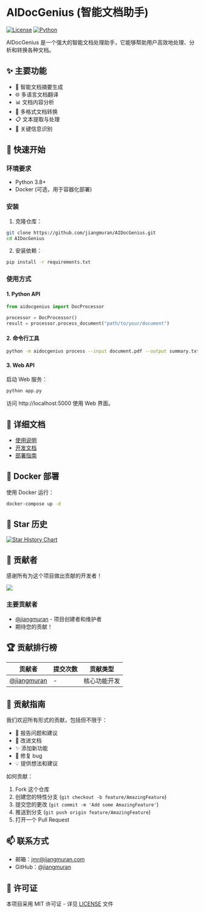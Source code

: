 # AIDocGenius (智能文档助手)

[![License](https://img.shields.io/badge/license-MIT-blue.svg)](LICENSE)
[![Python](https://img.shields.io/badge/python-3.8%2B-blue)](https://www.python.org/)

AIDocGenius 是一个强大的智能文档处理助手，它能够帮助用户高效地处理、分析和转换各种文档。

## ✨ 主要功能

- 📝 智能文档摘要生成
- 🌐 多语言文档翻译
- 📊 文档内容分析
- 🔄 多格式文档转换
- 📋 文本提取与处理
- 🎯 关键信息识别

## 🚀 快速开始

### 环境要求

- Python 3.8+
- Docker (可选，用于容器化部署)

### 安装

1. 克隆仓库：
```bash
git clone https://github.com/jiangmuran/AIDocGenius.git
cd AIDocGenius
```

2. 安装依赖：
```bash
pip install -r requirements.txt
```

### 使用方式

#### 1. Python API

```python
from aidocgenius import DocProcessor

processor = DocProcessor()
result = processor.process_document("path/to/your/document")
```

#### 2. 命令行工具

```bash
python -m aidocgenius process --input document.pdf --output summary.txt
```

#### 3. Web API

启动 Web 服务：
```bash
python app.py
```

访问 http://localhost:5000 使用 Web 界面。

## 📖 详细文档

- [使用说明](docs/usage.md)
- [开发文档](docs/development.md)
- [部署指南](docs/deployment.md)

## 🐳 Docker 部署

使用 Docker 运行：

```bash
docker-compose up -d
```

## 🌟 Star 历史

[![Star History Chart](https://api.star-history.com/svg?repos=jiangmuran/AIDocGenius&type=Date)](https://star-history.com/#jiangmuran/AIDocGenius&Date)

## 👥 贡献者

感谢所有为这个项目做出贡献的开发者！

<a href="https://github.com/jiangmuran/AIDocGenius/graphs/contributors">
  <img src="https://contrib.rocks/image?repo=jiangmuran/AIDocGenius" />
</a>

### 主要贡献者

- [@jiangmuran](https://github.com/jiangmuran) - 项目创建者和维护者
- 期待您的贡献！

## 🏆 贡献排行榜

| 贡献者 | 提交次数 | 贡献类型 |
|--------|----------|----------|
| [@jiangmuran](https://github.com/jiangmuran) | - | 核心功能开发 |

## 🤝 贡献指南

我们欢迎所有形式的贡献，包括但不限于：

- 🐛 报告问题和建议
- 📝 改进文档
- ✨ 添加新功能
- 🔨 修复 bug
- 💡 提供想法和建议

如何贡献：

1. Fork 这个仓库
2. 创建您的特性分支 (`git checkout -b feature/AmazingFeature`)
3. 提交您的更改 (`git commit -m 'Add some AmazingFeature'`)
4. 推送到分支 (`git push origin feature/AmazingFeature`)
5. 打开一个 Pull Request

## 📫 联系方式

- 邮箱：jmr@jiangmuran.com
- GitHub：[@jiangmuran](https://github.com/jiangmuran)

## 📄 许可证

本项目采用 MIT 许可证 - 详见 [LICENSE](LICENSE) 文件 